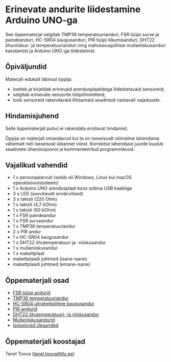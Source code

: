 # Erinevate andurite liidestamine Arduino UNO-ga
See õppematerjal selgitab TMP36 temperatuurianduri, FSR tüüpi surve ja paindeanduri, HC-SR04 kaugusanduri, PIR tüüpi liikumisanduri, DHT22 õhuniiskus- ja temperatuurianduri ning mahutavuspõhise mullaniiskusanduri kasutamist ja Arduino UNO-ga liidestamist.

## Õpiväljundid
Materjali edukalt läbinud õppija:
* loetleb ja kirjeldab erinevaid arendusplaatidega liidestatavaid sensoreid;
* selgitab erinevate sensorite tööpõhimõtteid;
* loob sensoreid rakendavaid lihtsamaid seadmeid vastavalt vajadusele.

## Hindamisjuhend

Selle õppematerjali puhul ei rakendata eristavat hindamist.

Õppija on materjali omandanud kui ta on iseseisvalt võimeline lahendama vähemalt neli iseseisvat üleannet viiest. Korrektse lahenduse juurde kuulub seadmete ühendusjoonis ja kommenteeritud programmikood.

## Vajalikud vahendid
*   1 x personaalarvuti (sobib nii Windows, Linux kui macOS operatsioonisüsteem)
*   1 x Arduino UNO arendusplaat koos sobiva USB kaabliga
*   3 x LED (soovitavalt erivärvilised)
*   3 x takisti (220 Ohm)
*   1 x takisti (4,7 kOhm)
*   1 x takisti (50 kOhm)
*   1 x FSR paindeandur
*   1 x FSR surveandur
*   1 x TMP36 temperatuuriandur
*   2 x PIR andur
*   1 x HC-SR04 kaugusandur
*   1 x DHT22 õhutemperatuuri ja -niiskusandur
*   1 x mullaniiskusandur
*   1 x makettplaat
*   makettplaadi juhtmed (isane-isane)
*   makettplaadi juhtmed (emane-isane)

## Õppematerjali osad
* [FSR tüüpi andurid](materjalid/1_FSR_tüüpi_andurid.md)
* [TMP36 temperatuuriandur](materjalid/2_TMP36_temperatuuriandur.md)
* [HC-SR04 ultrahelipõhine kaugusandur](materjalid/3_HC-SR04_kaugusandur.md)
* [PIR andurid](materjalid/4_PIR_tüüpi_andurid.md)
* [DHT22 õhutemperatuuri- ja niiskusandur](materjalid/5_DHT22_andur.md)
* [Mullaniiskusandurid](materjalid/6_mullaniiskusandur.md)
* [Iseseisvad ülesanded](materjalid/7_iseseisvad_ülesanded.md)

## Õppematerjali koostajad

Tanel Toova (tanel.toova@tlu.ee)